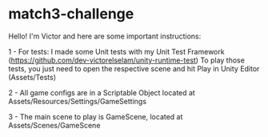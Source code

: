 # match3-challenge

Hello! I'm Victor and here are some important instructions:

1 - For tests: I made some Unit tests with my Unit Test Framework (https://github.com/dev-victorelselam/unity-runtime-test)
To play those tests, you just need to open the respective scene and hit Play in Unity Editor (Assets/Tests)

2 - All game configs are in a Scriptable Object located at Assets/Resources/Settings/GameSettings

3 - The main scene to play is GameScene, located at Assets/Scenes/GameScene
